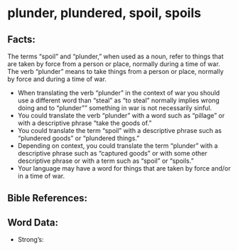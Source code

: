 # plunder, plundered, spoil, spoils

## Facts:

The terms “spoil” and “plunder,” when used as a noun, refer to things that are taken by force from a person or place, normally during a time of war. The verb “plunder” means to take things from a person or place, normally by force and during a time of war.

* When translating the verb “plunder” in the context of war you should use a different word than “steal” as “to steal” normally implies wrong doing and to “plunder”” something in war is not necessarily sinful.
* You could translate the verb “plunder” with a word such as “pillage” or with a descriptive phrase “take the goods of.”
* You could translate the term “spoil” with a descriptive phrase such as “plundered goods” or “plundered things.”
* Depending on context, you could translate the term “plunder” with a descriptive phrase such as “captured goods” or with some other descriptive phrase or with a term such as “spoil” or “spoils.”
* Your language may have a word for things that are taken by force and/or in a time of war.

## Bible References:



## Word Data:

* Strong’s: